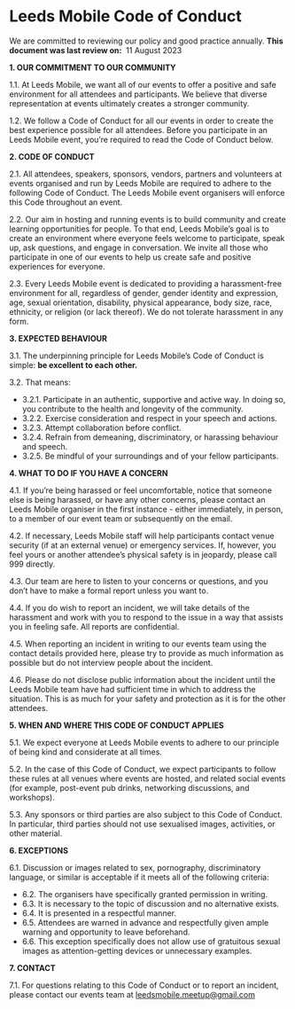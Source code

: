 # Leeds Mobile Code of Conduct

We are committed to reviewing our policy and good practice annually. 
**This document was last review on:**  11 August 2023

**1. OUR COMMITMENT TO OUR COMMUNITY** 

1.1. At Leeds Mobile, we want all of our events to offer a positive and safe environment for all attendees and participants. We believe that diverse representation at events ultimately creates a stronger community. 

1.2. We follow a Code of Conduct for all our events in order to create the best experience possible for all attendees. Before you participate in an Leeds Mobile event, you’re required to read the Code of Conduct below. 

**2. CODE OF CONDUCT** 

2.1. All attendees, speakers, sponsors, vendors, partners and volunteers at events organised and run by Leeds Mobile are required to adhere to the following Code of Conduct. The Leeds Mobile event organisers will enforce this Code throughout an event. 

2.2. Our aim in hosting and running events is to build community and create learning opportunities for people. To that end, Leeds Mobile’s goal is to create an environment where everyone feels welcome to participate, speak up, ask questions, and engage in conversation. We invite all those who participate in one of our events to help us create safe and positive experiences for everyone. 

2.3. Every Leeds Mobile event is dedicated to providing a harassment-free environment for all, regardless of gender, gender identity and expression, age, sexual orientation, disability, physical appearance, body size, race, ethnicity, or religion (or lack thereof). We do not tolerate harassment in any form. 

**3. EXPECTED BEHAVIOUR** 

3.1. The underpinning principle for Leeds Mobile’s Code of Conduct is simple: **be excellent to each other.** 

3.2. That means: 
* 3.2.1. Participate in an authentic, supportive and active way. In doing so, you contribute to the health and longevity of the community. 
* 3.2.2. Exercise consideration and respect in your speech and actions. 
* 3.2.3. Attempt collaboration before conflict. 
* 3.2.4. Refrain from demeaning, discriminatory, or harassing behaviour and speech. 
* 3.2.5. Be mindful of your surroundings and of your fellow participants. 

**4. WHAT TO DO IF YOU HAVE A CONCERN** 

4.1. If you’re being harassed or feel uncomfortable, notice that someone else is being harassed, or have any other concerns, please contact an Leeds Mobile organiser in the first instance - either immediately, in person, to a member of our event team or subsequently on the email.

4.2. If necessary, Leeds Mobile staff will help participants contact venue security (if at an external venue) or emergency services. If, however, you feel yours or another attendee’s physical safety is in jeopardy, please call 999 directly. 

4.3. Our team are here to listen to your concerns or questions, and you don’t have to make a formal report unless you want to. 

4.4. If you do wish to report an incident, we will take details of the harassment and work with you to respond to the issue in a way that assists you in feeling safe. All reports are confidential. 

4.5. When reporting an incident in writing to our events team using the contact details provided here, please try to provide as much information as possible but do not interview people about the incident. 

4.6. Please do not disclose public information about the incident until the Leeds Mobile team have had sufficient time in which to address the situation. This is as much for your safety and protection as it is for the other attendees. 

**5. WHEN AND WHERE THIS CODE OF CONDUCT APPLIES** 

5.1. We expect everyone at Leeds Mobile events to adhere to our principle of being kind and considerate at all times. 

5.2. In the case of this Code of Conduct, we expect participants to follow these rules at all venues where events are hosted, and related social events (for example, post-event pub drinks, networking discussions, and workshops). 

5.3. Any sponsors or third parties are also subject to this Code of Conduct. In particular, third parties should not use sexualised images, activities, or other material. 

**6. EXCEPTIONS** 

6.1. Discussion or images related to sex, pornography, discriminatory language, or similar is acceptable if it meets all of the following criteria: 
* 6.2. The organisers have specifically granted permission in writing. 
* 6.3. It is necessary to the topic of discussion and no alternative exists. 
* 6.4. It is presented in a respectful manner. 
* 6.5. Attendees are warned in advance and respectfully given ample warning and opportunity to leave beforehand. 
* 6.6. This exception specifically does not allow use of gratuitous sexual images as attention-getting devices or unnecessary examples. 

**7. CONTACT** 

7.1. For questions relating to this Code of Conduct or to report an incident, please contact our events team at leedsmobile.meetup@gmail.com

